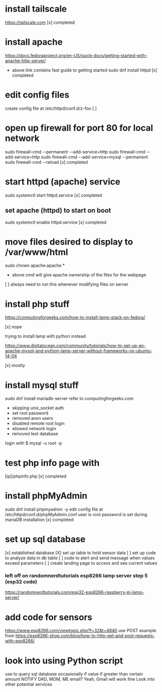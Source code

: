 # install tailscale

https://tailscale.com
[x] completed

# install apache

https://docs.fedoraproject.org/en-US/quick-docs/getting-started-with-apache-http-server/

- above link contains fast guide to getting started
  sudo dnf install httpd
  [x] completed

# edit config files

create config file at /etc/httpd/conf.d/z-foo
[ ]

# open up firewall for port 80 for local network

sudo firewall-cmd --permanent --add-service=http
sudo firewall-cmd --add-service=http
sudo firewall-cmd --add-service=mysql --permanent
sudo firewall-cmd --reload
[x] completed

# start httpd (apache) service

sudo systemctl start httpd.service
[x] completed

## set apache (httpd) to start on boot

sudo systemctl enable httpd.service
[x] completed

# move files desired to display to /var/www/html

sudo chown apache.apache \*

- above cmd will give apache ownership of the files for the webpage

[ ] always need to run this whenever modifying files on server

# install php stuff

https://computingforgeeks.com/how-to-install-lamp-stack-on-fedora/

[x] nope

trying to install lamp with python instead

https://www.digitalocean.com/community/tutorials/how-to-set-up-an-apache-mysql-and-python-lamp-server-without-frameworks-on-ubuntu-14-04

[x] mostly

# install mysql stuff

sudo dnf install mariadb-server
refer to computingforgeeks.com

- skipping unix_socket auth
- set root password
- removed anon users
- disabled remote root login
- allowed network login
- removed test database

login with $ mysql -u root -p

# test php info page with

[ip]/phpinfo.php
[x] completed

# install phpMyAdmin

sudo dnf install phpmyadmin -y
edit config file at /etc/httpd/conf.d/phpMyAdmin.conf
user is root
password is set during mariaDB installation
[x] completed

# set up sql database

[x] established database
[X] set up table to hold sensor data
[ ] set up code to analyze data in db table
[ ] code to alert and send message when values exceed parameters
[ ] create landing page to access and see current values

### left off on randomnerdtutorials esp8266 lamp server step 5 (esp32 code)

https://randomnerdtutorials.com/esp32-esp8266-raspberry-pi-lamp-server/

# add code for sensors

https://www.esp8266.com/viewtopic.php?f=32&t=4840
use POST example from
https://esp8266-shop.com/blog/how-to-http-get-and-post-requests-with-esp8266/

# look into using Python script

use to query sql database occasionally
if value if greater than certain amount
NOTIFY DAD, MOM, ME
email? Yeah, Gmail will work fine
Look into other potential services
